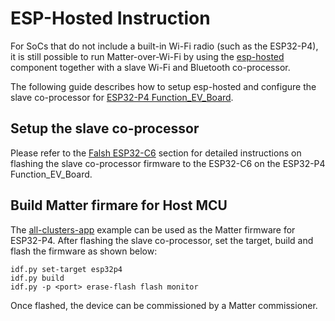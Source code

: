 # ESP-Hosted Instruction

For SoCs that do not include a built-in Wi-Fi radio (such as the ESP32-P4), it is still possible to run Matter-over-Wi-Fi by using the [esp-hosted](https://github.com/espressif/esp-hosted) component together with a slave Wi-Fi and Bluetooth co-processor.

The following guide describes how to setup esp-hosted and configure the slave co-processor for [ESP32-P4 Function_EV_Board](https://docs.espressif.com/projects/esp-dev-kits/en/latest/esp32p4/esp32-p4-function-ev-board/index.html).

## Setup the slave co-processor

Please refer to the [Falsh ESP32-C6](https://github.com/espressif/esp-hosted-mcu/blob/main/docs/esp32_p4_function_ev_board.md#5-flashing-esp32-c6) section for detailed instructions on flashing the slave co-processor firmware to the ESP32-C6 on the ESP32-P4 Function_EV_Board.

## Build Matter firmare for Host MCU

The [all-clusters-app](../../../examples/all-clusters-app/esp32/README.md) example can be used as the Matter firmware for ESP32-P4. After flashing the slave co-processor, set the target, build and flash the firmware as shown below:

```
idf.py set-target esp32p4
idf.py build
idf.py -p <port> erase-flash flash monitor
```

Once flashed, the device can be commissioned by a Matter commissioner.
